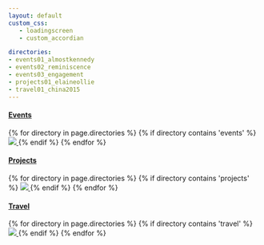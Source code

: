 ```yaml
---
layout: default
custom_css:
   - loadingscreen
   - custom_accordian

directories:
- events01_almostkennedy
- events02_reminiscence
- events03_engagement
- projects01_elaineollie
- travel01_china2015
---
```

<section class="collection-banners">
  <div class="panel-group" id="accordion" role="tablist" aria-multiselectable="true">
  <!-- Events -->
    <div class="panel panel-default">
      <div class="panel-heading" role="tab" id="headingOne">
        <h4 class="panel-title">
          <a role="button" data-toggle="collapse" data-parent="#accordion" href="#collapseOne" aria-expanded="true" aria-controls="collapseOne">
          Events
          </a>
        </h4>
      </div>
      <div id="collapseOne" class="panel-collapse collapse in" role="tabpanel" aria-labelledby="headingOne">
        <div class="panel-body">
          {% for directory in page.directories %}
      			{% if directory contains 'events' %}
      			<a href= "/{{ directory }}">
      				<img src="./assets/collections/{{ directory }}.jpg">
      			</a>
      			{% endif %}
      		{% endfor %}
        </div>
      </div>
    </div>
  <!-- Projects -->
     <div class="panel panel-default">
      <div class="panel-heading" role="tab" id="headingTwo">
        <h4 class="panel-title">
          <a class="collapsed" role="button" data-toggle="collapse" data-parent="#accordion" href="#collapseTwo" aria-expanded="true" aria-controls="collapseTwo">
            Projects
          </a>
        </h4>
      </div>
      <div id="collapseTwo" class="panel-collapse collapse in" role="tabpanel" aria-labelledby="headingTwo">
        <div class="panel-body">
          {% for directory in page.directories %}
            {% if directory contains 'projects' %}
            <a href= "/{{ directory }}">
              <img src="./assets/collections/{{ directory }}.jpg">
            </a>
            {% endif %}
          {% endfor %}
        </div>
      </div>
    </div>
  <!-- Travel -->
    <div class="panel panel-default">
      <div class="panel-heading" role="tab" id="headingThree">
        <h4 class="panel-title">
          <a class="collapsed" role="button" data-toggle="collapse" data-parent="#accordion" href="#collapseThree" aria-expanded="true" aria-controls="collapseThree">
            Travel
          </a>
        </h4>
      </div>
      <div id="collapseThree" class="panel-collapse collapse in" role="tabpanel" aria-labelledby="headingThree">
        <div class="panel-body">
           {% for directory in page.directories %}
      			{% if directory contains 'travel' %}
      			<a href= "/{{ directory }}">
      				<img src="./assets/collections/{{ directory }}.jpg">
      			</a>
      			{% endif %}
      		{% endfor %}
        </div>
      </div>
    </div>
   </div>
</section>
